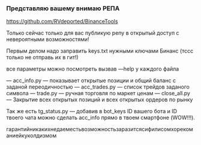 ### Представляю вашему внимаю РЕПА
https://github.com/RVdeported/BinanceTools

Только сейчас только для вас публикую репу в открытый доступ с невероятными возможностями!

Первым делом надо заправить keys.txt нужными ключами Бинанс (тссс только не отправь их в гит!)

все параметры можно посмотреть вызвав —help у каждого файла

— acc_info.py — показывает открытые позиции и общий баланс с заданой переодичностью
— acc_trades.py — список трейдов заданого символа
— trade.py — ручная торговля по маркет ценам
— close_all.py — Закрытие всех открытых позиций и всех открытых ордеров по рынку

Так же есть tg_status.py — добавив в bot_keys ID вашего бота и ID твоего чата можно сделать acc_info прямо в твоем смартфоне (WOW!!!).

гарантийникакихнедаеместьвозможностьзаразитсясифилисомхорекоманиейкуколдизмом
